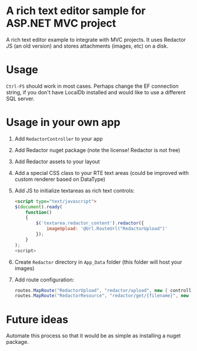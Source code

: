# A rich text editor sample for ASP.NET MVC project

A rich text editor example to integrate with MVC projects. It uses Redactor JS (an old version) and stores attachments (images, etc) on a disk.

# Usage

`Ctrl-F5` should work in most cases. Perhaps change the EF connection string, if you don't have LocalDb installed and would like to use a different SQL server.

# Usage in your own app

1. Add `RedactorController` to your app
1. Add Redactor nuget package (note the license! Redactor is not free)
1. Add Redactor assets to your layout
1. Add a special CSS class to your RTE text areas (could be improved with custom renderer based on DataType)
1. Add JS to initialize textareas as rich text controls:

	```html
	<script type="text/javascript">
    $(document).ready(
    	function()
    	{
    	    $('textarea.redactor_content').redactor({
    	        imageUpload: '@Url.RouteUrl("RedactorUpload")'
    	    });
    	}
    );
	<script>
	```
1. Create `Redactor` directory in `App_Data` folder (this folder will host your images)
1. Add route configuration:

    ```c#
    routes.MapRoute("RedactorUpload", "redactor/upload", new { controller = "Redactor", action = "Upload" });
    routes.MapRoute("RedactorResource", "redactor/get/{filename}", new { controller = "Redactor", action = "Get" });
    ```

# Future ideas

Automate this process so that it would be as simple as installing a nuget package.